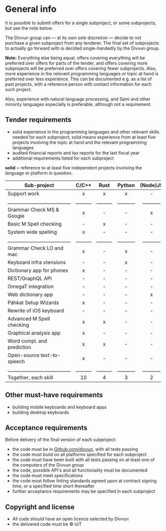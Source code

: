 # General info

It is possible to submit offers for a single subproject, or some subprojects, but see the note below.

The Divvun group can — at its own sole discretion — decide to not purchase a given subproject from any tenderer. The final set of subprojects to actually go forward with is decided single-handedly by the Divvun group.

**Note:** Everything else being equal, offers covering everything will be preferred over offers for parts of the tender, and offers covering more subprojects will be preferred over offers covering fewer subprojects. Also, more experience in the relevant programming languages or topic at hand is preferred over less experience. This can be documented e.g. as a list of past projects, with a reference person with contact information for each such project.

Also, experience with natural language processing, and Sámi and other minority languages especially is preferable, although not a requirement.

## Tender requirements

* solid experience in the programming languages and other relevant skills needed for each subproject; solid means experience from at least five projects involving the topic at hand and the relevant programming languages
* audited financial reports and tax reports for the last fiscal year
* additional requirements listed for each subproject

**solid** = reference to at least five independent projects involving the language or platform in question.

| Sub-project                | C/C++ |  Rust | Python |(Node)JS|  GUI  | iOS   | Android | macOS | Windows | Other |
| -------------------------- |:-----:|:-----:|:------:|:------:|:-----:|:-----:|:-------:|:-----:|:-------:|:-----:|
| Support work               |   x   |   x   |   x    |   -    |   -   |   x   |   x     |   x   |   x     |   -   |
|____________________________|_______|_______|________|________|_______|_______|_________|_______|_________|_______|
| Grammar Check MS & Google  |   x   |   -   |   -    |   x    |   x   |   x   |   x     |   x   |   x     |   -   | 
| Basic M Spell checking     |   -   |   x   |   -    |   -    |   -   |   x   |   x     |   -   |   -     |   -   |
| System wide spelling       |   x   |   -   |   -    |   -    |   -   |   -   |   -     |   x   |   x     |   -   |
|____________________________|_______|_______|________|________|_______|_______|_________|_______|_________|_______|
| Grammar Check LO and mac   |   x   |   -   |   x    |   -    |   -   |   -   |   -     |   x   |   x     |   -   |
| Keyboard infra xtensions   |   -   |   -   |   x    |   -    |   -   |   -   |   -     |   x   |   x     |   -   |
| Dictionary app for phones  |   x   |   -   |   -    |   -    |   x   |   x   |   x     |   -   |   -     | Java  |
| REST/GraphQL API           |   -   |   -   |   -    |   -    |   -   |   -   |   -     |   -   |   -     |API/RST|
| OmegaT integration         |   -   |   -   |   -    |   -    |   -   |   -   |   -     |   x   |   x     | Java  |
| Web dictionary app         |   -   |   -   |   -    |   x    |   x   |   -   |   -     |   -   |   -     |XQR,wbp|
| Páhkat Setup Wizards       |   x   |   -   |   -    |   -    |   -   |   -   |   -     |   x   |   x     | Inno  |
| Rewrite of iOS keyboard    |   -   |   -   |   -    |   -    |   x   |   x   |   -     |   -   |   -     | Swift |
| Advanced M Spell checking  |   x   |   x   |   -    |   -    |   x   |   x   |   x     |   -   |   -     | Swift |
| Graphical analysis app     |   x   |   -   |   -    |   -    |   x   |   -   |   -     |   x   |   x     | Linux |
| Word compl. and prediction |   x   |   x   |   -    |   -    |   -   |   x   |   x     |   -   |   -     | Java  |
| Open-source text-to-speech |   x   |   -   |   -    |   -    |   -   |   -   |   -     |   x   |   x     |   -   |
|____________________________|_______|_______|________|________|_______|_______|_________|_______|_________|_______|
| Together, each skill       |  10   |   4   |   3    |   2    |   6   |   7   |   6     |   9   |   9     |   -   |

## Other must-have requirements

* building mobile keyboards and keyboard apps
* building desktop keyboards

## Acceptance requirements

Before delivery of the final version of each subproject:

* the code must be in [Github.com/divvun](https://github.com/divvun), with all tests passing
* the code must build on all platforms specified for each subproject
* the code must have been built with all tests passing on at least one of the computers of the Divvun group
* the code, possible API's and all functionality must be documented
* the code must meet specifications
* the code must follow linting standards agreed upon at contract signing time, or a specified time short thereafter
* further acceptance requirements may be specified in each subproject

## Copyright and license

* All code should have an open licence selected by Divvun
* the delivered code must be © UiT
